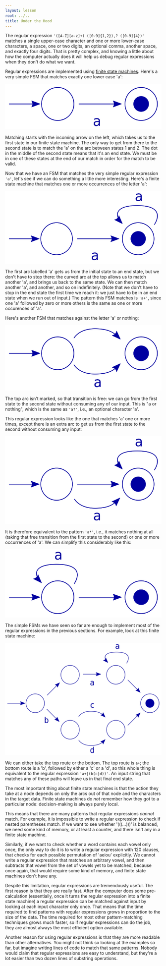 ```yaml
---
layout: lesson
root: ../..
title: Under the Hood
---
```


The regular expression `'([A-Z][a-z]+) ([0-9]{1,2}),? ([0-9]{4})'`
matches a single upper-case character and one or more lower-case
characters, a space, one or two digits, an optional comma, another
space, and exactly four digits. That is pretty complex, and knowing a
little about how the computer actually does it will help us debug
regular expressions when they don't do what we want.

Regular expressions are implemented using [finite state
machines](glossary.html#finite-state-machine). Here's a very simple FSM
that matches exactly one lower case 'a':

<img src="img/fsm-single-lower-case-a.svg" alt="FSM matching a single lower case 'a'" />

Matching starts with the incoming arrow on the left, which takes us to
the first state in our finite state machine. The only way to get from
there to the second state is to match the 'a' on the arc between states
1 and 2. The dot in the middle of the second state means that it's an
end state. We must be in one of these states at the end of our match in
order for the match to be valid.

Now that we have an FSM that matches the very simple regular expression
`'a'`, let's see if we can do something a little more interesting.
Here's a finite state machine that matches one or more occurrences of
the letter 'a':

<img src="img/fsm-one-or-more-a.svg" alt="FSM matching one or more letter 'a'" />

The first arc labelled 'a' gets us from the initial state to an end
state, but we don't have to stop there: the curved arc at the top allows
us to match another 'a', and brings us back to the same state. We can
then match another 'a', and another, and so on indefinitely. (Note that
we don't have to stop in the end state the first time we reach it: we
just have to be in an end state when we run out of input.) The pattern
this FSM matches is `'a+'`, since one 'a' followed by zero or more
others is the same as one or more occurences of 'a'.

Here's another FSM that matches against the letter 'a' or nothing:

<img src="img/fsm-one-a-or-nothing.svg" alt="FSM matching one letter 'a' or nothing" />

The top arc isn't marked, so that transition is free: we can go from the
first state to the second state without consuming any of our input. This
is "a or nothing", which is the same as `'a?'`, i.e., an optional
character 'a'.

This regular expression looks like the one that matches 'a' one or more
times, except there is an extra arc to get us from the first state to
the second without consuming any input:

<img src="img/fsm-zero-or-more-a.svg" alt="FSM matching zero or more letter 'a'" />

It is therefore equivalent to the pattern `'a*'`, i.e., it matches
nothing at all (taking that free transition from the first state to the
second) or one or more occurrences of 'a'. We can simplify this
considerably like this:

<img src="img/fsm-simpler-zero-or-more-a.svg" alt="FSM matching zero or more letter 'a'" />

The simple FSMs we have seen so far are enough to implement most of the
regular expressions in the previous sections. For example, look at this
finite state machine:

<img src="img/fsm-complex.svg" alt="A more complex FSM" />

We can either take the top route or the bottom. The top route is `a+`;
the bottom route is a 'b', followed by either a 'c' or a 'd', so this
whole thing is equivalent to the regular expression `'a+|(b(c|d))'`. An
input string that matches any of these paths will leave us in that final
end state.

The most important thing about finite state machines is that the action
they take at a node depends on only the arcs out of that node and the
characters in the target data. Finite state machines do *not* remember
how they got to a particular node: decision-making is always purely
local.

This means that there are many patterns that regular expressions
*cannot* match. For example, it is impossible to write a regular
expression to check if nested parentheses match. If we want to see
whether '(((…)))' is balanced, we need some kind of memory, or at least
a counter, and there isn't any in a finite state machine.

Similarly, if we want to check whether a word contains each vowel only
once, the only way to do it is to write a regular expression with 120
clauses, that checks for each possible permutation of 'aeiou'
explicitly. We cannot write a regular expression that matches an
arbitrary vowel, and then subtracts that vowel from the set of vowels
yet to be matched, because once again, that would require some kind of
memory, and finite state machines don't have any.

Despite this limitation, regular expressions are tremendously useful.
The first reason is that they are really fast. After the computer does
some pre-calculation (essentially, once it turns the regular expression
into a finite state machine) a regular expression can be matched against
input by looking at each input character only once. That means that the
time required to find patterns with regular expressions grows in
proportion to the size of the data. The time required for most other
pattern-matching techniques grows much faster, so if regular expressions
can do the job, they are almost always the most efficient option
available.

Another reason for using regular expressions is that they are more
readable than other alternatives. You might not think so looking at the
examples so far, but imagine writing lines of code to match that same
patterns. Nobody would claim that regular expressions are easy to
understand, but they're a lot easier than two dozen lines of substring
operations.
